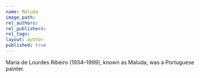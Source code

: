 ```yaml
---
name: Maluda
image_path:
rel_authors:
rel_publishers:
rel_tags:
layout: author
published: true
---
```


Maria de Lourdes Ribeiro (1934–1999), known as Maluda, was a Portuguese painter.
